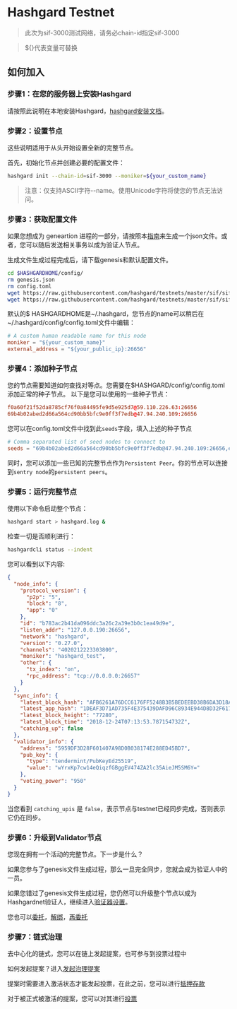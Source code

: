 # Hashgard Testnet
> 此次为sif-3000测试网络，请务必chain-id指定sif-3000

> ${}代表变量可替换

## 如何加入
### 步骤1：在您的服务器上安装Hashgard
请按照此说明在本地安装Hashgard，[hashgard安装文档](hashgard安装文档.md)。

### 步骤2：设置节点
这些说明适用于从头开始设置全新的完整节点。

首先，初始化节点并创建必要的配置文件：

```bash
hashgard init --chain-id=sif-3000 --moniker=${your_custom_name} 
```
> 注意：仅支持ASCII字符--name。使用Unicode字符将使您的节点无法访问。

### 步骤3：获取配置文件
如果您想成为 geneartion 进程的一部分，请按照本[指南](参与genesis.md)来生成一个json文件。或者，您可以随后发送相关事务以成为验证人节点。

生成文件生成过程完成后，请下载genesis和默认配置文件。
```bash
cd $HASHGARDHOME/config/
rm genesis.json
rm config.toml
wget https://raw.githubusercontent.com/hashgard/testnets/master/sif/sif-3000/config/config.toml
wget https://raw.githubusercontent.com/hashgard/testnets/master/sif/sif-3000/config/genesis.json
```

默认的$ HASHGARDHOME是~/.hashgard，您节点的name可以稍后在~/.hashgard/config/config.toml文件中编辑：
```toml
# A custom human readable name for this node
moniker = "${your_custom_name}"
external_address = "${your_public_ip}:26656"
```

### 步骤4：添加种子节点
您的节点需要知道如何查找对等点。您需要在$HASHGARD/config/config.toml添加正常的种子节点。
以下是您可以使用的一些种子节点：

```toml
f0a60f21f52da8785cf76f0a84495fe9d5e925d7@59.110.226.63:26656
69b4b02abed2d66a564cd90bb5bfc9e0ff3f7edb@47.94.240.109:26656
```
您可以在config.toml文件中找到此```seeds```字段，填入上述的种子节点
```toml
# Comma separated list of seed nodes to connect to
seeds = "69b4b02abed2d66a564cd90bb5bfc9e0ff3f7edb@47.94.240.109:26656,ec04df2a4c276eae4ca5071f734c337fba763033@106.12.132.153:26656,f0a60f21f52da8785cf76f0a84495fe9d5e925d7@59.110.226.63:26656"
```
同时，您可以添加一些已知的完整节点作为```Persistent Peer```。你的节点可以连接到```sentry node```的```persistent peers```。

### 步骤5：运行完整节点
使用以下命令启动整个节点：

```bash
hashgard start > hashgard.log &
```

检查一切是否顺利进行：

```bash
hashgardcli status --indent
```


您可以看到以下内容:
```json
{
  "node_info": {
    "protocol_version": {
      "p2p": "5",
      "block": "8",
      "app": "0"
    },
    "id": "b783ac2b41da096ddc3a26c2a39e3b0c1ea49d9e",
    "listen_addr": "127.0.0.190:26656",
    "network": "hashgard",
    "version": "0.27.0",
    "channels": "4020212223303800",
    "moniker": "hashgard_test",
    "other": {
      "tx_index": "on",
      "rpc_address": "tcp://0.0.0.0:26657"
    }
  },
  "sync_info": {
    "latest_block_hash": "AFB6261A76DCC6176FF5248B3B5BEDEEBD38B6DA3D18AD21ADD4054AEDEED016",
    "latest_app_hash": "1DEAF3D71AD735F4E375439DAFD96C8934E944D8D32F6179F55C5470E219D132",
    "latest_block_height": "77280",
    "latest_block_time": "2018-12-24T07:13:53.787154732Z",
    "catching_up": false
  },
  "validator_info": {
    "address": "5959DF3D28F601407A98D0B038174E288ED45BD7",
    "pub_key": {
      "type": "tendermint/PubKeyEd25519",
      "value": "wYrxKp7cw14eQiqzfGBggEV474ZA2lc35AieJM5SM6Y="
    },
    "voting_power": "950"
  }
}
```


当您看到 `catching_upis` 是 `false`，表示节点与testnet已经同步完成，否则表示它仍在同步。


### 步骤6：升级到Validator节点
您现在拥有一个活动的完整节点。下一步是什么？

如果您参与了genesis文件生成过程，那么一旦完全同步，您就会成为验证人中的一员。

如果您错过了genesis文件生成过程，您仍然可以升级整个节点以成为Hashgardnet验证人，继续进入[验证器设置](开始一个验证器节点.md)。

您也可以[委托](委托代币.md)，[解绑](解绑委托.md)，[再委托](重新委托.md)


### 步骤7：链式治理
去中心化的链式，您可以在链上发起提案，也可参与到投票过程中

如何发起提案？进入[发起治理提案](提交在线治理.md)

提案时需要进入激活状态才能发起投票，在此之前，您可以进行[抵押存款](抵押存款.md)

对于被正式被激活的提案，您可以对其进行[投票](提案投票.md)
